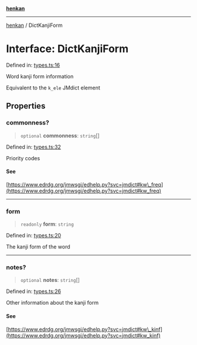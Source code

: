 [**henkan**](../README.md)

***

[henkan](../README.md) / DictKanjiForm

# Interface: DictKanjiForm

Defined in: [types.ts:16](https://github.com/Ronokof/Henkan/blob/2ebb5bac1977f3a31819e77efebc48d02b0a7059/src/types.ts#L16)

Word kanji form information

Equivalent to the `k_ele` JMdict element

## Properties

### commonness?

> `optional` **commonness**: `string`[]

Defined in: [types.ts:32](https://github.com/Ronokof/Henkan/blob/2ebb5bac1977f3a31819e77efebc48d02b0a7059/src/types.ts#L32)

Priority codes

#### See

[https://www.edrdg.org/jmwsgi/edhelp.py?svc=jmdict#kw\_freq](https://www.edrdg.org/jmwsgi/edhelp.py?svc=jmdict#kw_freq)

***

### form

> `readonly` **form**: `string`

Defined in: [types.ts:20](https://github.com/Ronokof/Henkan/blob/2ebb5bac1977f3a31819e77efebc48d02b0a7059/src/types.ts#L20)

The kanji form of the word

***

### notes?

> `optional` **notes**: `string`[]

Defined in: [types.ts:26](https://github.com/Ronokof/Henkan/blob/2ebb5bac1977f3a31819e77efebc48d02b0a7059/src/types.ts#L26)

Other information about the kanji form

#### See

[https://www.edrdg.org/jmwsgi/edhelp.py?svc=jmdict#kw\_kinf](https://www.edrdg.org/jmwsgi/edhelp.py?svc=jmdict#kw_kinf)
